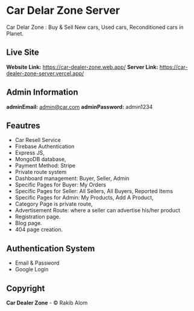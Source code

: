 
# Car Delar Zone Server
Car Delar Zone : Buy & Sell New cars, Used cars, Reconditioned cars in Planet.

## Live Site

**Website Link:** https://car-dealer-zone.web.app/
**Server Link:** https://car-dealer-zone-server.vercel.app/

## Admin Information

**adminEmail:** admin@car.com
**adminPassword:** admin1234

## Feautres

- Car Resell Service
- Firebase Authentication
- Express JS,
- MongoDB database,
- Payment Method: Stripe
- Private route system
- Dashboard management: Buyer, Seller, Admin
- Specific Pages for Buyer: My Orders
- Specific Pages for Seller: All Sellers, All Buyers, Reported Items
- Specific Pages for Admin: My Products, Add A Product,
- Category Page is private route,
- Advertisement Route: where a seller can advertise his/her product
- Registration page.
- Blog page.
- 404 page creation.

## Authentication System
- Email & Password
- Google Login

## Copyright

**Car Dealer Zone** - © Rakib Alom